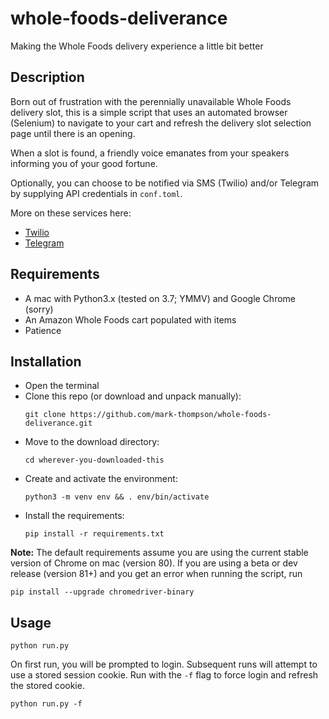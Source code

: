 # whole-foods-deliverance
Making the Whole Foods delivery experience a little bit better

## Description
Born out of frustration with the perennially unavailable Whole Foods delivery slot, this is a simple script that uses an automated browser (Selenium) to navigate to your cart and refresh the delivery slot selection page until there is an opening.

When a slot is found, a friendly voice emanates from your speakers informing you of your good fortune.

Optionally, you can choose to be notified via SMS (Twilio) and/or Telegram by supplying API credentials in `conf.toml`.

More on these services here:
- [Twilio](https://www.twilio.com/docs/usage/tutorials/how-to-use-your-free-trial-account)
- [Telegram](https://core.telegram.org/bots#6-botfather)


## Requirements
- A mac with Python3.x (tested on 3.7; YMMV) and Google Chrome (sorry)
- An Amazon Whole Foods cart populated with items
- Patience

## Installation
- Open the terminal
- Clone this repo (or download and unpack manually):
  ```
  git clone https://github.com/mark-thompson/whole-foods-deliverance.git
  ```
- Move to the download directory:
  ```
  cd wherever-you-downloaded-this
  ```
- Create and activate the environment:
  ```
  python3 -m venv env && . env/bin/activate
  ```
- Install the requirements:
  ```
  pip install -r requirements.txt
  ```

**Note:**
The default requirements assume you are using the current stable version of Chrome on mac (version 80).
If you are using a beta or dev release (version 81+) and you get an error when running the script, run
```
pip install --upgrade chromedriver-binary
```

## Usage
```
python run.py
```

On first run, you will be prompted to login. Subsequent runs will attempt to use a stored session cookie.
Run with the `-f` flag to force login and refresh the stored cookie.
```
python run.py -f
```
